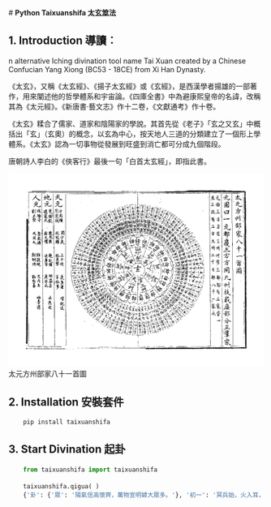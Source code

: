 ﻿﻿# **Python Taixuanshifa 太玄筮法**

## **1. Introduction 導讀**︰

n alternative Iching divination tool name Tai Xuan created by a Chinese Confucian Yang Xiong (BC53 - 18CE) from Xi Han Dynasty.

《太玄》，又稱《太玄經》、《揚子太玄經》或《玄經》，是西漢學者揚雄的一部著作，用來闡述他的哲學體系和宇宙論。《四庫全書》中為避康熙皇帝的名諱，改稱其為《太元經》。《新唐書·藝文志》作十二卷，《文獻通考》作十卷。

《太玄》糅合了儒家、道家和陰陽家的學說。其首先從《老子》「玄之又玄」中概括出「玄」（玄奧）的概念，以玄為中心，按天地人三道的分類建立了一個形上學體系。《太玄》認為一切事物從發展到旺盛到消亡都可分成九個階段。

唐朝詩人李白的《俠客行》最後一句「白首太玄經」，即指此書。

![alt text](https://github.com/kentang2017/taixuanshifa/blob/master/data/pic.png?raw=true)
太元方州部家八十一首圖

## **2. Installation 安裝套件**

```python
	pip install taixuanshifa
```

## **3. Start Divination 起卦**
```python
	from taixuanshifa import taixuanshifa
	
	taixuanshifa.qigua( )
	{'卦': {'眾': '陽氣信高懷齊，萬物宣明嫭大眾多。'}, '初一': '冥兵始，火入耳，農輟馬穀，尸將班于田。測曰，「冥兵」之「始」、始則不臧也。', '次二': '兵無刃，師無陳，麟或賓之，溫。測曰，「兵無刃」、德服無方也。', '次三': '軍或纍車，丈人摧孥，內蹈之瑕。測曰，「軍或纍車」、廟戰內傷也。', '次四': '虎虓振廞，豹勝其祕否。測曰，「虎虓振廞」、如鷹之揚也。', '次五': '躆戰喈喈，若熊若螭。測曰，「躆戰喈喈」、恃力作王也。', '次六': '大兵雷霆，震其耳，維用詘腹。測曰，「大兵雷霆」、威震無疆也。', '次七': '旌旗絓羅，干戈蛾蛾，師孕言之，哭且䁲。測曰，「旌旗絓羅」、大恨民也。', '次八': '兵衰衰，見其病，不見輿尸。測曰，「兵衰衰」、不血刃也。', '上九': '斧刃缺，其柯折，可以止，不可以伐，往血。測曰，「刃缺」「柯折」、將不足往也。'}
	
	
```

